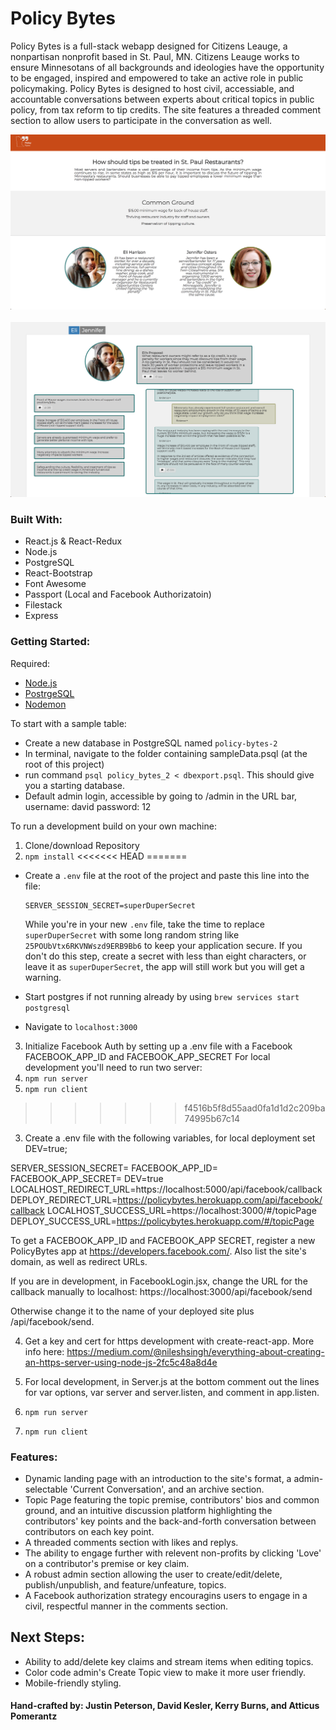 # Policy Bytes

Policy Bytes is a full-stack webapp designed for Citizens Leauge, a nonpartisan nonprofit based in St. Paul, MN. Citizens Leauge works to ensure Minnesotans of all backgrounds and ideologies have the opportunity to be engaged, inspired and empowered to take an active role in public policymaking. Policy Bytes is designed to host civil, accessiable, and accountable conversations between experts about critical topics in public policy, from tax reform to tip credits. The site features a threaded comment section to allow users to participate in the conversation as well. 


<img src="documentation/images/policyBytes_screen1.png" width="750"/>
<br>
<br>
<img src="documentation/images/policyBytes_screen2.png" width="750"/>

### Built With: 
- React.js & React-Redux
- Node.js
- PostgreSQL
- React-Bootstrap
- Font Awesome
- Passport (Local and Facebook Authorizatoin)
- Filestack
- Express

### Getting Started: 

Required: 
- [Node.js](https://nodejs.org/en/)
- [PostrgeSQL](https://www.postgresql.org/)
- [Nodemon](https://nodemon.io/)

To start with a sample table: <br>
- Create a new database in PostgreSQL named `policy-bytes-2`
- In terminal, navigate to the folder containing sampleData.psql (at the root of this project)
- run command `psql policy_bytes_2 < dbexport.psql`. This should give you a starting database. 
- Default admin login, accessible by going to /admin in the URL bar, username: david password: 12

To run a development build on your own machine: 

1) Clone/download Repository
2) `npm install`
<<<<<<< HEAD
=======

* Create a `.env` file at the root of the project and paste this line into the file:
    ```
    SERVER_SESSION_SECRET=superDuperSecret
    ```
    While you're in your new `.env` file, take the time to replace `superDuperSecret` with some long random string like `25POUbVtx6RKVNWszd9ERB9Bb6` to keep your application secure. If you don't do this step, create a secret with less than eight characters, or leave it as `superDuperSecret`, the app will still work but you will get a warning.

* Start postgres if not running already by using `brew services start postgresql`
* Navigate to `localhost:3000`



3) Initialize Facebook Auth by setting up a .env file with a Facebook FACEBOOK_APP_ID and FACEBOOK_APP_SECRET
For local development you'll need to run two server: <br/> 
4) `npm run server`
5) `npm run client` 
>>>>>>> f4516b5f8d55aad0fa1d1d2c209ba74995b67c14

3) Create a .env file with the following variables, for local deployment set DEV=true;

SERVER_SESSION_SECRET=
FACEBOOK_APP_ID=
FACEBOOK_APP_SECRET=
DEV=true
LOCALHOST_REDIRECT_URL=https://localhost:5000/api/facebook/callback
DEPLOY_REDIRECT_URL=https://policybytes.herokuapp.com/api/facebook/callback
LOCALHOST_SUCCESS_URL=https://localhost:3000/#/topicPage
DEPLOY_SUCCESS_URL=https://policybytes.herokuapp.com/#/topicPage

To get a FACEBOOK_APP_ID and FACEBOOK_APP SECRET, register a new PolicyBytes app at https://developers.facebook.com/. Also list the site's domain, as well as redirect URLs.

If you are in development, in FacebookLogin.jsx, change the URL for the callback manually to localhost:
https://localhost:3000/api/facebook/send

Otherwise change it to the name of your deployed site plus /api/facebook/send.

4) Get a key and cert for https development with create-react-app. More info here: https://medium.com/@nileshsingh/everything-about-creating-an-https-server-using-node-js-2fc5c48a8d4e

5) For local development, in Server.js at the bottom comment out the lines for var options, var server and server.listen, and comment in app.listen.

6) `npm run server`
7) `npm run client` 



### Features: 
- Dynamic landing page with an introduction to the site's format, a admin-selectable 'Current Conversation', and an archive section. 
- Topic Page featuring the topic premise, contributors' bios and common ground, and an intuitive discussion platform highlighting the contributors' key points and the back-and-forth conversation between contributors on each key point. 
- A threaded comments section with likes and replys.
- The ability to engage further with relevent non-profits by clicking 'Love' on a contributor's premise or key claim. 
- A robust admin section allowing the user to create/edit/delete, publish/unpublish, and feature/unfeature, topics. 
- A Facebook authorization strategy encouragins users to engage in a civil, respectful manner in the comments section.

## Next Steps: 
- Ability to add/delete key claims and stream items when editing topics. 
- Color code admin's Create Topic view to make it more user friendly. 
- Mobile-friendly styling. 

#### Hand-crafted by: Justin Peterson, David Kesler, Kerry Burns, and Atticus Pomerantz